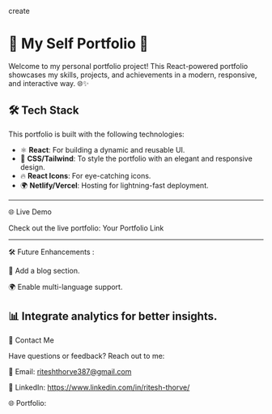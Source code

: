  create 
# 🌟 My Self Portfolio 🚀

Welcome to my personal portfolio project! This React-powered portfolio showcases my skills, projects, and achievements in a modern, responsive, and interactive way. 🌐✨

## 🛠️ Tech Stack

This portfolio is built with the following technologies:

- ⚛️ **React**: For building a dynamic and reusable UI.
- 🎨 **CSS/Tailwind**: To style the portfolio with an elegant and responsive design.
- 🔥 **React Icons**: For eye-catching icons.
- 🌍 **Netlify/Vercel**: Hosting for lightning-fast deployment.
---

🌐 Live Demo

Check out the live portfolio: Your Portfolio Link

---
🛠️ Future Enhancements :

🔗 Add a blog section.

🌍 Enable multi-language support.

📊 Integrate analytics for better insights.
---

📧 Contact Me

Have questions or feedback? Reach out to me:

📩 Email: riteshthorve387@gmail.com

💼 LinkedIn: https://www.linkedin.com/in/ritesh-thorve/

🌐 Portfolio:  
